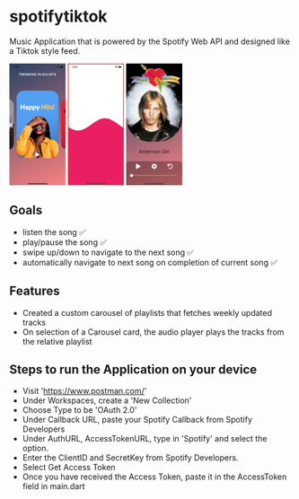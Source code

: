 # spotifytiktok

Music Application that is powered by the Spotify Web API and designed like a Tiktok style feed.


<img src="Image/PlayListScreen.png" width="100" >

<img src="Image/LoadingScreen.png" width="100" >

<img src="Image/TrackScreen.png" width="100" >

## Goals
- listen the song ✅
- play/pause the song ✅
- swipe up/down to navigate to the next song ✅
- automatically navigate to next song on completion of current song ✅

## Features
- Created a custom carousel of playlists that fetches weekly updated tracks
- On selection of a Carousel card, the audio player plays the tracks from the relative playlist


## Steps to run the Application on your device

- Visit 'https://www.postman.com/'
- Under Workspaces, create a 'New Collection'
- Choose Type to be 'OAuth 2.0'
- Under Callback URL, paste your Spotify Callback from Spotify Developers
- Under AuthURL, AccessTokenURL, type in 'Spotify' and select the option.
- Enter the ClientID and SecretKey from Spotify Developers.
- Select Get Access Token
- Once you have received the Access Token, paste it in the AccessToken field in main.dart
